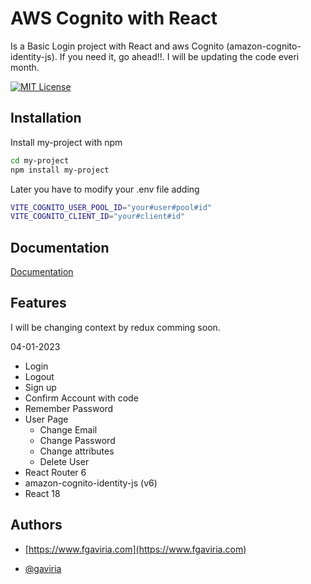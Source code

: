 # AWS Cognito with React

Is a Basic Login project with React and aws Cognito (amazon-cognito-identity-js).
If you need it, go ahead!!. I will be updating the code everi month.

[![MIT License](https://img.shields.io/badge/License-MIT-green.svg)](https://choosealicense.com/licenses/mit/)



## Installation

Install my-project with npm

```bash
cd my-project
npm install my-project
```
Later you have to modify your .env file adding

```bash
VITE_COGNITO_USER_POOL_ID="your#user#pool#id"
VITE_COGNITO_CLIENT_ID="your#client#id"
```
## Documentation

[Documentation](https://linktodocumentation)


## Features
I will be changing context by redux comming soon.

04-01-2023

- Login
- Logout
- Sign up
- Confirm Account with code
- Remember Password
- User Page
    - Change Email
    - Change Password
    - Change attributes
    - Delete User
- React Router 6
- amazon-cognito-identity-js (v6)
- React 18


## Authors

- [https://www.fgaviria.com](https://www.fgaviria.com)

- [@gaviria](https://www.github.com/gaviria)

